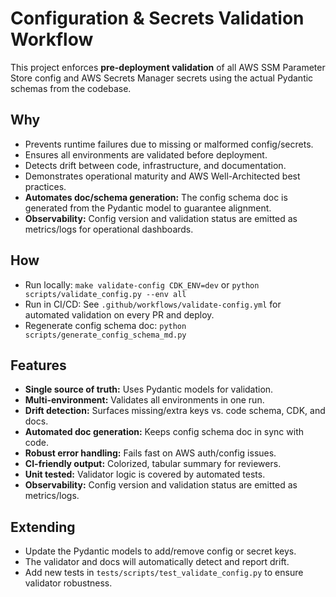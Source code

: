 # Configuration & Secrets Validation Workflow

This project enforces **pre-deployment validation** of all AWS SSM Parameter Store config and AWS Secrets Manager secrets using the actual Pydantic schemas from the codebase.

## Why

- Prevents runtime failures due to missing or malformed config/secrets.
- Ensures all environments are validated before deployment.
- Detects drift between code, infrastructure, and documentation.
- Demonstrates operational maturity and AWS Well-Architected best practices.
- **Automates doc/schema generation:** The config schema doc is generated from the Pydantic model to guarantee alignment.
- **Observability:** Config version and validation status are emitted as metrics/logs for operational dashboards.

## How

- Run locally:
  `make validate-config CDK_ENV=dev`
  or
  `python scripts/validate_config.py --env all`
- Run in CI/CD:
  See `.github/workflows/validate-config.yml` for automated validation on every PR and deploy.
- Regenerate config schema doc:
  `python scripts/generate_config_schema_md.py`

## Features

- **Single source of truth:** Uses Pydantic models for validation.
- **Multi-environment:** Validates all environments in one run.
- **Drift detection:** Surfaces missing/extra keys vs. code schema, CDK, and docs.
- **Automated doc generation:** Keeps config schema doc in sync with code.
- **Robust error handling:** Fails fast on AWS auth/config issues.
- **CI-friendly output:** Colorized, tabular summary for reviewers.
- **Unit tested:** Validator logic is covered by automated tests.
- **Observability:** Config version and validation status are emitted as metrics/logs.

## Extending

- Update the Pydantic models to add/remove config or secret keys.
- The validator and docs will automatically detect and report drift.
- Add new tests in `tests/scripts/test_validate_config.py` to ensure validator robustness.
